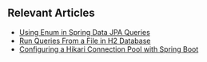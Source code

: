 ## Relevant Articles

- [Using Enum in Spring Data JPA Queries](https://www.baeldung.com/spring-data-jpa-enums)
- [Run Queries From a File in H2 Database](https://www.baeldung.com/java-h2-db-execute-sql-file)
- [Configuring a Hikari Connection Pool with Spring Boot](https://www.baeldung.com/spring-boot-hikari)
